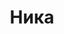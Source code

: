 ---
title: "Ника"
description: "Я красивая брюнетка  с сексуальной, обворожительной фигурой и широкими бедрами. Умею находить общий язык с разными мужчинами, поэтому пошла в эскорт модели. Предпочитаю отдых в элитных заведениях всего мира, очень люблю заводить новые и интересные знакомства. Изучаю испанский и английский языки, последним владею очень хорошо.

Высшего образования у меня нет, но для девушки эскорт услуг это не помеха. Главное умение общаться в высшем обществе. Если хотите встретиться со мной, свяжитесь с нашим менеджером и он организует нам незабываемую встречу."
Price: "От 1000$"
height: "171"
weight: "51"
bustSize: "4"
hairColor: "brunet"
visa: "GB"
age: "22"
folder: nika
mainImage: 1.webp
images:
  - 2.webp
  - 3.webp
---
